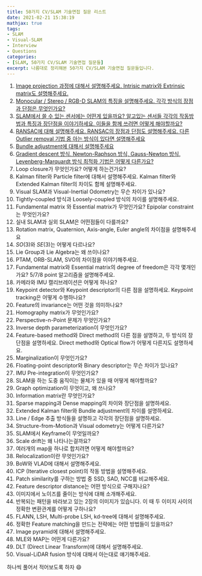 ```yaml
---
title: 50가지 CV/SLAM 기술면접 질문 리스트
date: 2021-02-21 15:38:19
mathjax: true
tags: 
- SLAM
- Visual-SLAM
- Interview
- Questions
categories: 
- [SLAM, 50가지 CV/SLAM 기술면접 질문들]
excerpt: 나름대로 정리해본 50가지 CV/SLAM 기술면접 질문들입니다.
---
```


1. [Image projection 과정에 대해서 설명해주세요. Intrisic matrix와 Extrinsic matrix도 설명해주세요.](https://changh95.github.io/20210222-image-projection/)
2. [Monocular / Stereo / RGB-D SLAM의 특징을 설명해주세요. 각각 방식의 장점과 단점은 무엇인가요?](https://changh95.github.io/20210222-mono-stereo-rgbd/)
3. [SLAM에서 쓸 수 있는 센서에는 어떤게 있을까요? 알고있는 센서들 각각의 작동방법과 특징과 장단점을 이야기하세요. 이들을 함께 쓰려면 어떻게 해야할까요?](https://changh95.github.io/20210228-AD-sensors/)
4. [RANSAC에 대해 설명해주세요. RANSAC의 장점과 단점도 설명해주세요. 다른 Outlier removal 기법 중 아는 방식이 있다면 설명해주세요](https://changh95.github.io/20210313-ransac/)
5. [Bundle adjustment에 대해서 설명해주세요](https://changh95.github.io/20210313-ba/)
6. [Gradient descent 방식, Newton-Raphson 방식, Gauss-Newton 방식, Levenberg-Marquardt 방식 최적화 기법은 어떻게 다른가요?](https://changh95.github.io/20210314-nonlinear-optimisation/)
7. Loop closure가 무엇인가요? 어떻게 하는건가요?
8. Kalman filter와 Particle filter에 대해서 설명해주세요. Kalman filter와 Extended Kalman filter의 차이도 함께 설명해주세요.
9.  Visual SLAM과 Visual-Inertial Odometry는 무슨 차이가 있나요?
10. Tightly-coupled 방식과 Loosely-coupled 방식의 차이를 설명해주세요.
11. Fundamental matrix 와 Essential matrix가 무엇인가요? Epipolar constraint는 무엇인가요?
12. 실내 SLAM과 실외 SLAM은 어떤점들이 다를까요?
13. Rotation matrix, Quaternion, Axis-angle, Euler angle의 차이점을 설명해주세요
14. $SO(3)$와 $SE(3)$는 어떻게 다르나요?
15. Lie Group과 Lie Algebra는 왜 쓰이나요?
16. PTAM, ORB-SLAM, SVO의 차이점을 이야기해주세요.
17. Fundamental matrix와 Essential matrix의 degree of freedom은 각각 몇개인가요? 5/7/8 point 알고리즘을 설명해주세요.
18. 카메라와 IMU 캘리브레이션은 어떻게 하나요?
19. Keypoint detector와 Keypoint descriptor의 다른 점을 설명하세요. Keypoint tracking은 어떻게 수행하나요?
20. Feature의 invariance는 어떤 것을 의미하나요?
21. Homography matrix가 무엇인가요?
22. Perspective-n-Point 문제가 무엇인가요?
23. Inverse depth parameterization이 무엇인가요?
24. Feature-based method와 Direct method의 다른 점을 설명하고, 두 방식의 장단점을 설명하세요. Direct method와 Optical flow가 어떻게 다른지도 설명하세요.
25. Marginalization이 무엇인가요?
26. Floating-point descriptor와 Binary descriptor는 무슨 차이가 있나요?
27. IMU Pre-integration이 무엇인가요?
28. SLAM을 하는 도중 움직이는 물체가 있을 때 어떻게 해야할까요?
29. Graph optimization이 무엇이고, 왜 쓰나요?
30. Information matrix란 무엇인가요?
31. Sparse mapping과 Dense mapping의 차이와 장단점을 설명하세요.
32. Extended Kalman filter와 Bundle adjustment의 차이를 설명하세요.
33. Line / Edge 추출 방식들을 설명하고 각각의 장단점을 설명하세요.
34. Structure-from-Motion과 Visual odometry는 어떻게 다른가요?
35. SLAM에서 Keyframe이 무엇일까요?
36. Scale drift는 왜 나타나는걸까요?
37. 여러개의 map을 하나로 합치려면 어떻게 해야할까요?
38. Relocalization이란 무엇인가요?
39. BoW와 VLAD에 대해서 설명해주세요.
40. ICP (Iterative closest point)의 작동 방법을 설명해주세요.
41. Patch similarity를 구하는 방법 중 SSD, SAD, NCC를 비교해주세요.
42. Feature descriptor distance는 어떤 방식으로 구해지나요?
43. 이미지에서 노이즈를 줄이는 방식에 대해 소개해주세요.
44. 반복되는 패턴을 바라보고 있는 2장의 이미지가 있습니다. 이 때 두 이미지 사이의 정확한 변환관계를 어떻게 구하나요?
45. FLANN, LSH, Multi-probe LSH, kd-tree에 대해서 설명해주세요.
46. 정확한 Feature matching을 만드는 전략에는 어떤 방법들이 있을까요?
47. Image pyramid에 대해서 설명해주세요.
48. MLE와 MAP는 어떤게 다른가요?
49. DLT (Direct Linear Transform)에 대해서 설명해주세요.
50. Visual-LiDAR fusion 방식에 대해서 아는대로 얘기해주세요.


하나씩 풀어서 적어보도록 하자 :smile: